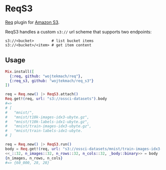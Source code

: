 # ReqS3

[Req](https://github.com/wojtekmach/req_s3) plugin for [Amazon S3](https://aws.amazon.com/s3/).

ReqS3 handles a custom `s3://` url scheme that supports two endpoints:

```
s3://<bucket>        # list bucket items
s3://<bucket>/<item> # get item content
```

## Usage

```elixir
Mix.install([
  {:req, github: "wojtekmach/req"},
  {:req_s3, github: "wojtekmach/req_s3"}
])

req = Req.new() |> ReqS3.attach()
Req.get!(req, url: "s3://ossci-datasets").body
#=>
# [
#   "mnist/",
#   "mnist/t10k-images-idx3-ubyte.gz",
#   "mnist/t10k-labels-idx1-ubyte.gz",
#   "mnist/train-images-idx3-ubyte.gz",
#   "mnist/train-labels-idx1-ubyte.
# ]

req = Req.new() |> ReqS3.run()
body = Req.get!(req, url: "s3://ossci-datasets/mnist/train-images-idx3-ubyte.gz").body
<<_::32, n_images::32, n_rows::32, n_cols::32, _body::binary>> = body
{n_images, n_rows, n_cols}
#=> {60_000, 28, 28}
```
